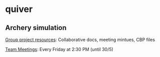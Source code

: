 # quiver
Archery simulation
---

[Group project resources](https://murdochuniversity-my.sharepoint.com/:f:/g/personal/33534304_student_murdoch_edu_au/ErW7g1Q5J1BBlsRp1ABFmNUBMsOBAeZwYmGanKWHpnh9KA?e=rcKQWT): Collaborative docs, meeting mintues, CBP files

[Team Meetings](https://teams.microsoft.com/l/meetup-join/19%3ameeting_MmE3YTEzZWQtZDM5MS00ZDVlLTg5MTUtNDU2YTMzNjliZGJl%40thread.v2/0?context=%7b%22Tid%22%3a%22c00d4c1b-cf7b-4e93-b7c7-10113a9bc230%22%2c%22Oid%22%3a%22621d1aa0-a3ce-4b85-be45-22b59275adaf%22%7d): Every Friday at 2:30 PM (until 30/5)
